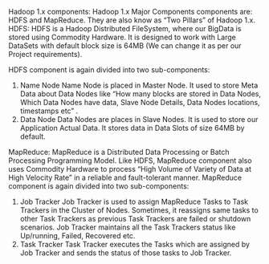 Hadoop 1.x components:
	Hadoop 1.x Major Components components are: HDFS and MapReduce. They are also know as “Two Pillars” of Hadoop 1.x.
HDFS:
	HDFS is a Hadoop Distributed FileSystem, where our BigData is stored using Commodity Hardware. It is designed to work with Large DataSets with default block size is 64MB (We can change it as per our Project requirements).

HDFS component is again divided into two sub-components:
1.	Name Node
Name Node is placed in Master Node. It used to store Meta Data about Data Nodes like “How many blocks are stored in Data Nodes, Which Data Nodes have data, Slave Node Details, Data Nodes locations, timestamps etc” .
2.	Data Node
Data Nodes are places in Slave Nodes. It is used to store our Application Actual Data. It stores data in Data Slots of size 64MB by default.

MapReduce:
	MapReduce is a Distributed Data Processing or Batch Processing Programming Model. Like HDFS, MapReduce component also uses Commodity Hardware to process “High Volume of Variety of Data at High Velocity Rate” in a reliable and fault-tolerant manner.
MapReduce component is again divided into two sub-components:
1.	Job Tracker
Job Tracker is used to assign MapReduce Tasks to Task Trackers in the Cluster of Nodes. Sometimes, it reassigns same tasks to other Task Trackers as previous Task Trackers are failed or shutdown scenarios.
Job Tracker maintains all the Task Trackers status like Up/running, Failed, Recovered etc.
2.	Task Tracker
Task Tracker executes the Tasks which are assigned by Job Tracker and sends the status of those tasks to Job Tracker.
